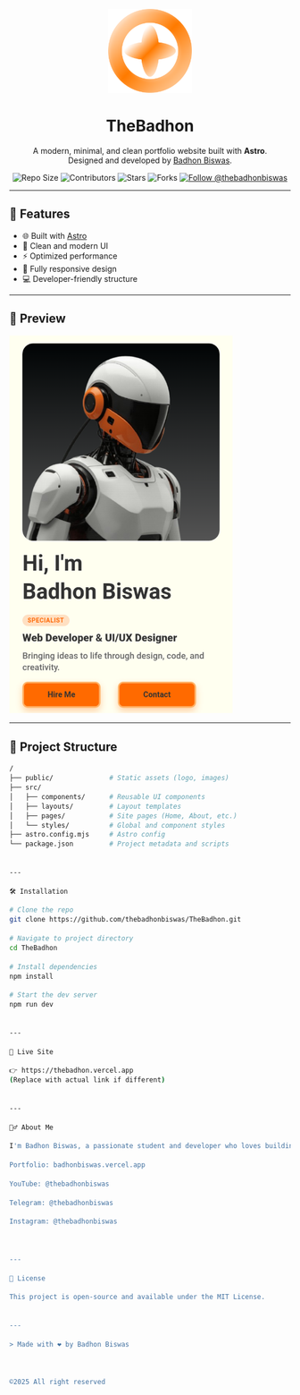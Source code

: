 
<!-- Logo -->
<p align="center">
  <img src="./public/logo.svg" width="150" alt="TheBadhon Logo">
</p>

<h1 align="center">TheBadhon</h1>

<p align="center">
  A modern, minimal, and clean portfolio website built with <strong>Astro</strong>.
  <br>
  Designed and developed by <a href="https://github.com/thebadhonbiswas" target="_blank">Badhon Biswas</a>.
</p>

<div align="center">
  <img src="https://img.shields.io/github/repo-size/thebadhonbiswas/TheBadhon?cacheSeconds=60" alt="Repo Size">
  <img src="https://img.shields.io/github/contributors/thebadhonbiswas/TheBadhon" alt="Contributors">
  <img src="https://img.shields.io/github/stars/thebadhonbiswas/TheBadhon?style=social" alt="Stars">
  <img src="https://img.shields.io/github/forks/thebadhonbiswas/TheBadhon?style=social" alt="Forks">
  <a href="https://github.com/thebadhonbiswas">
    <img src="https://img.shields.io/github/followers/thebadhonbiswas?label=Follow&style=social" alt="Follow @thebadhonbiswas">
  </a>
</div>

---

## 🚀 Features

- 🌐 Built with [Astro](https://astro.build)
- 🎨 Clean and modern UI
- ⚡ Optimized performance
- 📱 Fully responsive design
- 💻 Developer-friendly structure

---

## 📸 Preview

  <img src="./public/demo.png" width="400" alt="TheBadhon Logo">


---

## 📂 Project Structure

```bash
/
├── public/              # Static assets (logo, images)
├── src/
│   ├── components/      # Reusable UI components
│   ├── layouts/         # Layout templates
│   ├── pages/           # Site pages (Home, About, etc.)
│   └── styles/          # Global and component styles
├── astro.config.mjs     # Astro config
└── package.json         # Project metadata and scripts


---

🛠️ Installation

# Clone the repo
git clone https://github.com/thebadhonbiswas/TheBadhon.git

# Navigate to project directory
cd TheBadhon

# Install dependencies
npm install

# Start the dev server
npm run dev


---

🔗 Live Site

👉 https://thebadhon.vercel.app
(Replace with actual link if different)


---

🙋‍♂️ About Me

I'm Badhon Biswas, a passionate student and developer who loves building beautiful web experiences.

Portfolio: badhonbiswas.vercel.app

YouTube: @thebadhonbiswas

Telegram: @thebadhonbiswas

Instagram: @thebadhonbiswas



---

📄 License

This project is open-source and available under the MIT License.


---

> Made with ❤️ by Badhon Biswas



©2025 All right reserved